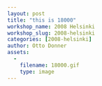 ```yaml
---
layout: post
title: "this is 18000"
workshop_name: 2008 Helsinki 
workshop_slug: 2008-helsinki
categories: [2008-helsinki]
author: Otto Donner
assets:
  -
    filename: 18000.gif
    type: image
---
```


